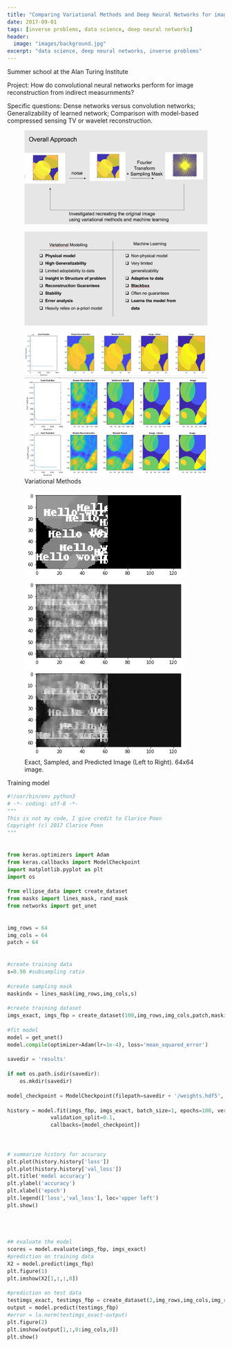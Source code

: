 ```yaml
---
title: "Comparing Variational Methods and Deep Neural Networks for image reconstruction problems"
date: 2017-09-01
tags: [inverse problems, data science, deep neural networks]
header:
  image: "images/background.jpg"
excerpt: "data science, deep neural networks, inverse problems"
---
```


Summer school at the Alan Turing Institute

Project: How do convolutional neural networks perform for image reconstruction from indirect measurnments?

Specific questions:
Dense networks versus convolution networks;
Generalizability of learned network;
Comparison with model-based compressed sensing TV or wavelet reconstruction.

<figure>
    <a href="/images/ATI/exp_1"><img src="/images/ATI/exp.png"></a>
</figure>

<figure>
    <a href="/images/ATI/exp"><img src="/images/ATI/exp_1.png"></a>
</figure>

<figure class="three">
    <a href="/images/ATI/fig_one.png"><img src="/images/ATI/fig_one.png"></a>
    <a href="/images/ATI/fig_two.png"><img src="/images/ATI/fig_two.png"></a>
    <a href="/images/ATI/fig_three.png"><img src="/images/ATI/fig_three.png"></a>
    <figcaption>Variational Methods</figcaption>
</figure>

<figure class="three">
  <a href="/images/ATI/64_Exact.png"><img src="/images/ATI/64_Exact.png"></a>
  <a href="/images/ATI/64_Sampled.png"><img src="/images/ATI/64_Sampled.png"></a>
  <a href="/images/ATI/64_Predicted.png"><img src="/images/ATI/64_Predicted.png"></a>
  <figcaption>Exact, Sampled, and Predicted Image (Left to Right). 64x64 image.</figcaption>
</figure>

Training model

``` python
#!/usr/bin/env python3
# -*- coding: utf-8 -*-
"""
This is not my code, I give credit to Clarice Poon
Copyright (c) 2017 Clarice Poon
"""


from keras.optimizers import Adam
from keras.callbacks import ModelCheckpoint
import matplotlib.pyplot as plt
import os

from ellipse_data import create_dataset
from masks import lines_mask, rand_mask
from networks import get_unet


img_rows = 64
img_cols = 64
patch = 64


#create training data
s=0.50 #subsampling ratio

#create sampling mask
maskindx = lines_mask(img_rows,img_cols,s)

#create training dataset
imgs_exact, imgs_fbp = create_dataset(100,img_rows,img_cols,patch,maskindx,10,10)

#fit model
model = get_unet()
model.compile(optimizer=Adam(lr=1e-4), loss='mean_squared_error')

savedir = 'results'

if not os.path.isdir(savedir):
    os.mkdir(savedir)

model_checkpoint = ModelCheckpoint(filepath=savedir + '/weights.hdf5', monitor='val_loss', save_best_only=True)

history = model.fit(imgs_fbp, imgs_exact, batch_size=1, epochs=100, verbose=1, shuffle=True,
              validation_split=0.1,
              callbacks=[model_checkpoint])



# summarize history for accuracy
plt.plot(history.history['loss'])
plt.plot(history.history['val_loss'])
plt.title('model accuracy')
plt.ylabel('accuracy')
plt.xlabel('epoch')
plt.legend(['loss','val_loss'], loc='upper left')
plt.show()




## evaluate the model
scores = model.evaluate(imgs_fbp, imgs_exact)
#prediction on training data
X2 = model.predict(imgs_fbp)
plt.figure(1)
plt.imshow(X2[1,:,:,0])

#prediction on test data
testimgs_exact, testimgs_fbp = create_dataset(2,img_rows,img_cols,img_rows,maskindx,10,0);
output = model.predict(testimgs_fbp)
#error = la.norm(testimgs_exact-output)
plt.figure(2)
plt.imshow(output[1,:,0:img_cols,0])
plt.show()
```
